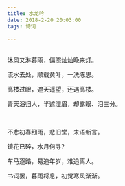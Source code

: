 ```yaml
---
title: 水龙吟
date: 2018-2-20 20:03:00
tags: 诗词

---
```


<br>沐风又淋暮雨，偏照灿灿晚来灯。

流水去处，顺载黄叶，一洗陈思。

高楼过眼，遮天遥望，还遇高楼。

青天浴归人，半遮湿眉，却露眼、泪三分。

<br>

不悲初春细雨，悲旧堂，未语新言。

镜花已碎，水月何寻?

车马逐路，易追年岁，难追离人。

书词罢，暮雨将息，初觉寒风渐渐。



